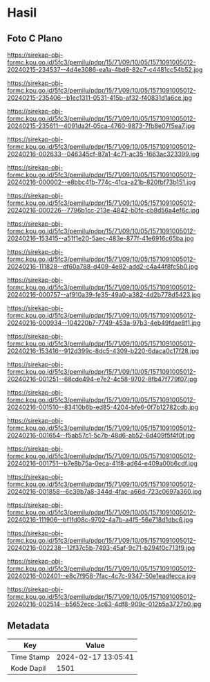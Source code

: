 # Hasil

## Foto C Plano

https://sirekap-obj-formc.kpu.go.id/5fc3/pemilu/pdpr/15/71/09/10/05/1571091005012-20240215-234537--4d4e3086-ea1a-4bd6-82c7-c4481cc54b52.jpg

https://sirekap-obj-formc.kpu.go.id/5fc3/pemilu/pdpr/15/71/09/10/05/1571091005012-20240215-235406--b1ec1311-0531-415b-af32-f40831d1a6ce.jpg

https://sirekap-obj-formc.kpu.go.id/5fc3/pemilu/pdpr/15/71/09/10/05/1571091005012-20240215-235611--4091da2f-05ca-4760-9873-7fb8e07f5ea7.jpg

https://sirekap-obj-formc.kpu.go.id/5fc3/pemilu/pdpr/15/71/09/10/05/1571091005012-20240216-002633--046345cf-87a1-4c71-ac35-1663ac323399.jpg

https://sirekap-obj-formc.kpu.go.id/5fc3/pemilu/pdpr/15/71/09/10/05/1571091005012-20240216-000002--e8bbc41b-774c-41ca-a21b-820fbf73b151.jpg

https://sirekap-obj-formc.kpu.go.id/5fc3/pemilu/pdpr/15/71/09/10/05/1571091005012-20240216-000226--7796b1cc-213e-4842-b0fc-cb8d56a4ef6c.jpg

https://sirekap-obj-formc.kpu.go.id/5fc3/pemilu/pdpr/15/71/09/10/05/1571091005012-20240216-153415--a51f1e20-5aec-483e-877f-41e6916c65ba.jpg

https://sirekap-obj-formc.kpu.go.id/5fc3/pemilu/pdpr/15/71/09/10/05/1571091005012-20240216-111828--df60a788-d409-4e82-add2-c4a44f8fc5b0.jpg

https://sirekap-obj-formc.kpu.go.id/5fc3/pemilu/pdpr/15/71/09/10/05/1571091005012-20240216-000757--af910a39-fe35-49a0-a382-4d2b778d5423.jpg

https://sirekap-obj-formc.kpu.go.id/5fc3/pemilu/pdpr/15/71/09/10/05/1571091005012-20240216-000934--104220b7-7749-453a-97b3-4eb49fdae8f1.jpg

https://sirekap-obj-formc.kpu.go.id/5fc3/pemilu/pdpr/15/71/09/10/05/1571091005012-20240216-153416--912d399c-8dc5-4309-b220-6daca0c17f28.jpg

https://sirekap-obj-formc.kpu.go.id/5fc3/pemilu/pdpr/15/71/09/10/05/1571091005012-20240216-001251--68cde494-e7e2-4c58-9702-8fb47f779f07.jpg

https://sirekap-obj-formc.kpu.go.id/5fc3/pemilu/pdpr/15/71/09/10/05/1571091005012-20240216-001510--83410b6b-ed85-4204-bfe6-0f7b12782cdb.jpg

https://sirekap-obj-formc.kpu.go.id/5fc3/pemilu/pdpr/15/71/09/10/05/1571091005012-20240216-001654--f5ab57c1-5c7b-48d6-ab52-6d409f5f4f0f.jpg

https://sirekap-obj-formc.kpu.go.id/5fc3/pemilu/pdpr/15/71/09/10/05/1571091005012-20240216-001751--b7e8b75a-0eca-41f8-ad64-e409a00b6cdf.jpg

https://sirekap-obj-formc.kpu.go.id/5fc3/pemilu/pdpr/15/71/09/10/05/1571091005012-20240216-001858--6c39b7a8-344d-4fac-a66d-723c0697a360.jpg

https://sirekap-obj-formc.kpu.go.id/5fc3/pemilu/pdpr/15/71/09/10/05/1571091005012-20240216-111906--bf1fd08c-9702-4a7b-a4f5-56e718d1dbc6.jpg

https://sirekap-obj-formc.kpu.go.id/5fc3/pemilu/pdpr/15/71/09/10/05/1571091005012-20240216-002238--12f37c5b-7493-45af-9c71-b294f0c713f9.jpg

https://sirekap-obj-formc.kpu.go.id/5fc3/pemilu/pdpr/15/71/09/10/05/1571091005012-20240216-002401--e8c7f958-7fac-4c7c-9347-50e1eadfecca.jpg

https://sirekap-obj-formc.kpu.go.id/5fc3/pemilu/pdpr/15/71/09/10/05/1571091005012-20240216-002514--b5652ecc-3c63-4df8-909c-012b5a3727b0.jpg


## Metadata

| Key        | Value               |
| ---------- | ------------------- |
| Time Stamp | 2024-02-17 13:05:41 |
| Kode Dapil | 1501                |



